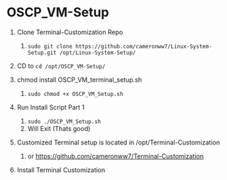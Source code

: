 # OSCP_VM-Setup

1. Clone Terminal-Customization Repo
   1. `sudo git clone https://github.com/cameronww7/Linux-System-Setup.git /opt/Linux-System-Setup/`

2. CD to `cd /opt/OSCP_VM-Setup/`

3. chmod install OSCP_VM_terminal_setup.sh
   1. `sudo chmod +x OSCP_VM_Setup.sh`

4. Run Install Script Part 1
   1. `sudo ./OSCP_VM_Setup.sh`
   2. Will Exit (Thats good)

5. Customized Terminal setup is located in /opt/Terminal-Customization
   1. or <https://github.com/cameronww7/Terminal-Customization>

6. Install Terminal Customization

